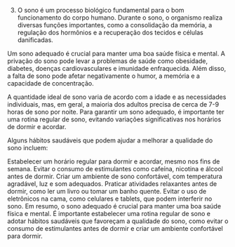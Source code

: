 
3) O sono é um processo biológico fundamental para o bom funcionamento do corpo humano. Durante o sono, o organismo realiza diversas funções importantes, como a consolidação da memória, a regulação dos hormônios e a recuperação dos tecidos e células danificadas.

Um sono adequado é crucial para manter uma boa saúde física e mental. A privação do sono pode levar a problemas de saúde como obesidade, diabetes, doenças cardiovasculares e imunidade enfraquecida. Além disso, a falta de sono pode afetar negativamente o humor, a memória e a capacidade de concentração.

A quantidade ideal de sono varia de acordo com a idade e as necessidades individuais, mas, em geral, a maioria dos adultos precisa de cerca de 7-9 horas de sono por noite. Para garantir um sono adequado, é importante ter uma rotina regular de sono, evitando variações significativas nos horários de dormir e acordar.

Alguns hábitos saudáveis que podem ajudar a melhorar a qualidade do sono incluem:

Estabelecer um horário regular para dormir e acordar, mesmo nos fins de semana.
Evitar o consumo de estimulantes como cafeína, nicotina e álcool antes de dormir.
Criar um ambiente de sono confortável, com temperatura agradável, luz e som adequados.
Praticar atividades relaxantes antes de dormir, como ler um livro ou tomar um banho quente.
Evitar o uso de eletrônicos na cama, como celulares e tablets, que podem interferir no sono.
Em resumo, o sono adequado é crucial para manter uma boa saúde física e mental. É importante estabelecer uma rotina regular de sono e adotar hábitos saudáveis que favoreçam a qualidade do sono, como evitar o consumo de estimulantes antes de dormir e criar um ambiente confortável para dormir.